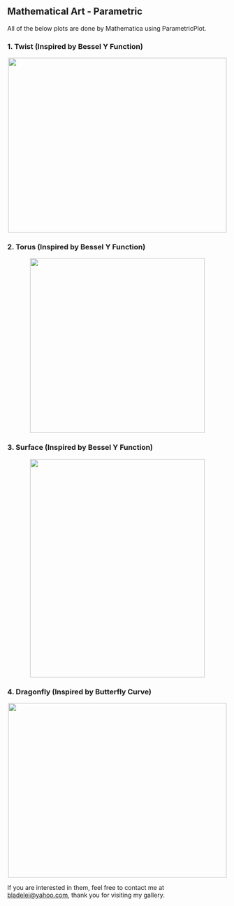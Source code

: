 ## Mathematical Art - Parametric
All of the below plots are done by Mathematica using ParametricPlot.

### 1. Twist (Inspired by Bessel Y Function)
<p align="center"><img src= "https://user-images.githubusercontent.com/66701331/182699530-7718ea4f-d8e8-4108-b835-58d9b10fc3cf.png" width="500" height="400" ></p>

### 2. Torus (Inspired by Bessel Y Function)
<p align="center"><img src= "https://user-images.githubusercontent.com/66701331/182708501-cf70fbcc-90ba-4e1e-8475-e673ac1bfbb4.png" width="400" height="400" ></p>

### 3. Surface (Inspired by Bessel Y Function)
<p align="center"><img src= "https://user-images.githubusercontent.com/66701331/182719664-bea80b77-da96-4019-b26a-ec66be48d6b1.png"  width="400" height="500" ></p>

### 4. Dragonfly (Inspired by Butterfly Curve)
<p align="center"><img src= "https://user-images.githubusercontent.com/66701331/182757370-05be6869-605d-4240-80cc-f12251d2dc82.png"  width="500" height="400" ></p>

If you are interested in them, feel free to contact me at bladelei@yahoo.com, thank you for visiting my gallery.
